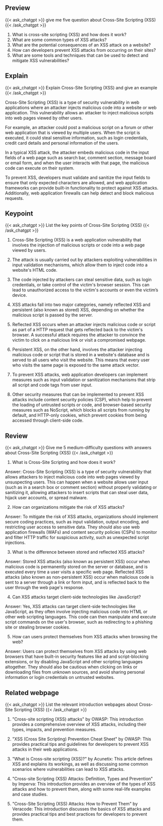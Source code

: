 ## Preview
{{< ask_chatgpt >}}
give me five question about Cross-Site Scripting (XSS)
{{< /ask_chatgpt >}}



1. What is cross-site scripting (XSS) and how does it work?
2. What are some common types of XSS attacks?
3. What are the potential consequences of an XSS attack on a website?
4. How can developers prevent XSS attacks from occurring on their sites?
5. What are some tools and techniques that can be used to detect and mitigate XSS vulnerabilities?   

## Explain
{{< ask_chatgpt >}}
Explain Cross-Site Scripting (XSS) and give an example
{{< /ask_chatgpt >}}



Cross-Site Scripting (XSS) is a type of security vulnerability in web applications where an attacker injects malicious code into a website or web application. This vulnerability allows an attacker to inject malicious scripts into web pages viewed by other users.

For example, an attacker could post a malicious script on a forum or other web application that is viewed by multiple users. When the script is executed, it could steal sensitive information, such as login credentials, credit card details and personal information of the users.

In a typical XSS attack, the attacker embeds malicious code in the input fields of a web page such as search bar, comment section, message board or email form, and when the user interacts with that page, the malicious code can execute on their system. 

To prevent XSS, developers must validate and sanitize the input fields to ensure that only expected characters are allowed, and web application frameworks can provide built-in functionality to protect against XSS attacks. Additionally, web application firewalls can help detect and block malicious requests.   

## Keypoint
{{< ask_chatgpt >}}
List the key points of Cross-Site Scripting (XSS)
{{< /ask_chatgpt >}}



1. Cross-Site Scripting (XSS) is a web application vulnerability that involves the injection of malicious scripts or code into a web page viewed by users.

2. The attack is usually carried out by attackers exploiting vulnerabilities in input validation mechanisms, which allow them to inject code into a website's HTML code.

3. The code injected by attackers can steal sensitive data, such as login credentials, or take control of the victim's browser session. This can lead to unauthorized access to the victim's accounts or even the victim’s device.

4. XSS attacks fall into two major categories, namely reflected XSS and persistent (also known as stored) XSS, depending on whether the malicious script is passed by the server.

5. Reflected XSS occurs when an attacker injects malicious code or script as part of a HTTP request that gets reflected back to the victim's browser. A successful attack requires the attacker to convince the victim to click on a malicious link or visit a compromised webpage.

6. Persistent XSS, on the other hand, involves the attacker injecting malicious code or script that is stored in a website's database and is served to all users who visit the website. This means that every user who visits the same page is exposed to the same attack vector.

7. To prevent XSS attacks, web application developers can implement measures such as input validation or sanitization mechanisms that strip all script and code tags from user input.

8. Other security measures that can be implemented to prevent XSS attacks include content security policies (CSP), which help to prevent the loading of untrusted scripts or code, and browser-based security measures such as NoScript, which blocks all scripts from running by default, and HTTP-only cookies, which prevent cookies from being accessed through client-side code.   

## Review
{{< ask_chatgpt >}}
Give me 5 medium-difficulty questions with answers about Cross-Site Scripting (XSS)
{{< /ask_chatgpt >}}



1. What is Cross-Site Scripting and how does it work?

Answer: Cross-Site Scripting (XSS) is a type of security vulnerability that allows attackers to inject malicious code into web pages viewed by unsuspecting users. This can happen when a website allows user input (such as in a search box or comment section) without properly validating or sanitizing it, allowing attackers to insert scripts that can steal user data, hijack user accounts, or spread malware.

2. How can organizations mitigate the risk of XSS attacks?

Answer: To mitigate the risk of XSS attacks, organizations should implement secure coding practices, such as input validation, output encoding, and restricting user access to sensitive data. They should also use web application firewalls (WAFs) and content security policies (CSPs) to monitor and filter HTTP traffic for suspicious activity, such as unexpected script injections.

3. What is the difference between stored and reflected XSS attacks?

Answer: Stored XSS attacks (also known as persistent XSS) occur when malicious code is permanently stored on the server or database, and is executed every time a user visits a specific web page. Reflected XSS attacks (also known as non-persistent XSS) occur when malicious code is sent to a server through a link or form input, and is reflected back to the user through the web page's response.

4. Can XSS attacks target client-side technologies like JavaScript?

Answer: Yes, XSS attacks can target client-side technologies like JavaScript, as they often involve injecting malicious code into HTML or other web scripting languages. This code can then manipulate and execute script commands on the user's browser, such as redirecting to a phishing site or stealing browser cookies.

5. How can users protect themselves from XSS attacks when browsing the web?

Answer: Users can protect themselves from XSS attacks by using web browsers that have built-in security features like ad and script-blocking extensions, or by disabling JavaScript and other scripting languages altogether. They should also be cautious when clicking on links or downloading files from unknown sources, and avoid sharing personal information or login credentials on untrusted websites.   

## Related webpage
{{< ask_chatgpt >}}
List the relevant introduction webpages about Cross-Site Scripting (XSS)
{{< /ask_chatgpt >}}



1. "Cross-site scripting (XSS) attacks" by OWASP: This introduction provides a comprehensive overview of XSS attacks, including their types, impacts, and prevention measures.

2. "XSS (Cross Site Scripting) Prevention Cheat Sheet" by OWASP: This provides practical tips and guidelines for developers to prevent XSS attacks in their web applications.

3. "What is Cross-site scripting (XSS)?" by Acunetix: This article defines XSS and explains its workings, as well as discussing some common scenarios where vulnerabilities can lead to XSS attacks.

4. "Cross-site Scripting (XSS) Attacks: Definition, Types and Prevention" by Imperva: This introduction provides an overview of the types of XSS attacks and how to prevent them, along with some real-life examples and case studies.

5. "Cross-Site Scripting (XSS) Attacks: How to Prevent Them" by Veracode: This introduction discusses the basics of XSS attacks and provides practical tips and best practices for developers to prevent them.   

